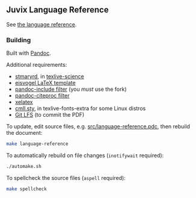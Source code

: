 ## Juvix Language Reference

See [the language reference](language-reference.pdf).

### Building

Built with [Pandoc](https://pandoc.org/).

Additional requirements:

- [stmaryrd](https://ctan.org/pkg/stmaryrd?lang=en), in [texlive-science](https://security.archlinux.org/package/texlive-science)
- [eisvogel LaTeX template](https://github.com/Wandmalfarbe/pandoc-latex-template)
- [pandoc-include filter](https://github.com/cwgoes/pandoc-include) (you *must* use the fork)
- [pandoc-citeproc filter](https://github.com/jgm/pandoc-citeproc)
- [xelatex](https://www.overleaf.com/learn/latex/XeLaTeX)
- [cmll.sty](https://ctan.org/pkg/cmll?lang=en), in texlive-fonts-extra for some Linux distros
- [Git LFS](https://git-lfs.github.com/) (to commit the PDF)

To update, edit source files, e.g. [src/language-reference.pdc](src/language-reference.pdc), then rebuild the document:

```bash
make language-reference
```

To automatically rebuild on file changes (`inotifywait` required):

```bash
./automake.sh
```

To spellcheck the source files (`aspell` required):

```bash
make spellcheck
```

